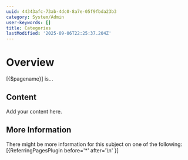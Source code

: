 ```yaml
---
uuid: 44343afc-73ab-4dc0-8a7e-05f9fbda23b3
category: System/Admin
user-keywords: []
title: Categories
lastModified: '2025-09-06T22:25:37.204Z'
---
```

# Overview

[{$pagename}] is...

## Content

Add your content here.

## More Information

There might be more information for this subject on one of the following:
[{ReferringPagesPlugin before='*' after='\n' }]
